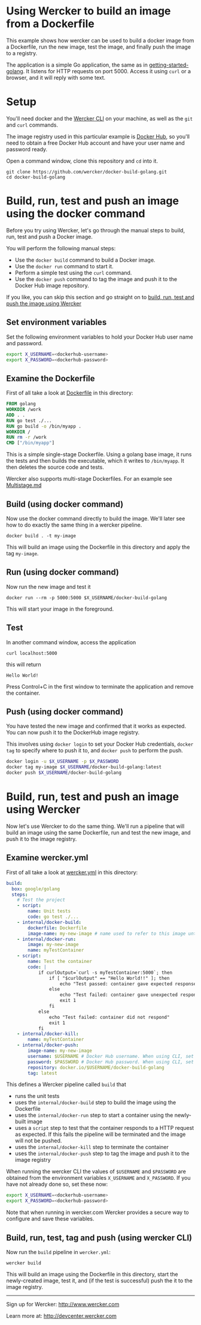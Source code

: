 # Using  Wercker to build an image from a Dockerfile

This example shows how wercker can be used to build a docker image from a Dockerfile, run the new image, test the image, and finally push the image to a registry.

The application is a simple Go application, the same as in [getting-started-golang](https://github.com/wercker/getting-started-golang).
It listens for HTTP requests on port 5000. Access it using `curl` or a browser, and it will reply with some text.

# Setup

You'll need docker and the [Wercker CLI](http://www.wercker.com/cli) on your machine, as well as the `git` and `curl` commands.

The image registry used in this particular example is [Docker Hub](https://hub.docker.com/), so you'll need to obtain a free Docker Hub account and have your user name and password ready.  

Open a command window, clone this repository and `cd` into it.
```
git clone https://github.com/wercker/docker-build-golang.git
cd docker-build-golang
```

# Build, run, test and push an image using the docker command 

Before you try using Wercker, let's go through the manual steps to build, run, test and push a Docker image. 

You will perform the following manual steps:
* Use the `docker build` command to build a Docker image.
* Use the `docker run` command to start it. 
* Perform a simple test using the `curl` command.
* Use the `docker push` command to tag the image and push it to the Docker Hub image repository.

If you like, you can skip this section and go straight on to [build, run, test and push the image using Wercker](#build-and-run-the-image-using-wercker)

## Set environment variables

Set the following environment variables to hold your Docker Hub user name and password. 
``` bash
export X_USERNAME=<dockerhub-username>
export X_PASSWORD=<dockerhub-password>
```

## Examine the Dockerfile

First of all take a look at [Dockerfile](Dockerfile) in this directory:
``` Dockerfile
FROM golang  
WORKDIR /work
ADD . .
RUN go test ./...
RUN go build -o /bin/myapp .
WORKDIR /
RUN rm -r /work
CMD ["/bin/myapp"]  
```
This is a simple single-stage Dockerfile. Using a golang base image, it runs the tests and then builds the executable, which it writes to `/bin/myapp`.
It then deletes the source code and tests.

Wercker also supports multi-stage Dockerfiles. For an example see [Multistage.md](Multistage.md)

## Build (using docker command)

Now use the docker command directly to build the image. We'll later see how to do exactly the same thing in a wercker pipeline.
```
docker build . -t my-image
```
This will build an image using the Dockerfile in this directory and apply the tag `my-image`.

## Run (using docker command)

Now run the new image and test it
```
docker run --rm -p 5000:5000 $X_USERNAME/docker-build-golang
```
This will start your image in the foreground.

## Test

In another command window, access the application 
```
curl localhost:5000
```
this will return
```
Hello World!
```
Press Control+C in the first window to terminate the application and remove the container.

## Push (using docker command)

You have tested the new image and confirmed that it works as expected. You can now push it to the DockerHub image registry.

This involves using `docker login` to set your Docker Hub credentials, `docker tag` to specify where to push it to, and `docker push` to perform the push.
``` bash
docker login -u $X_USERNAME -p $X_PASSWORD
docker tag my-image $X_USERNAME/docker-build-golang:latest
docker push $X_USERNAME/docker-build-golang
```

# Build, run, test and push an image using Wercker

Now let's use Wercker to do the same thing.
We'll run a pipeline that will build an image using the same Dockerfile, run and test the new image, and push it to the image registry.

## Examine wercker.yml

First of all take a look at [wercker.yml](wercker.yml) in this directory:
``` yml
build:
  box: google/golang
  steps:
    # Test the project
    - script:
        name: Unit tests
        code: go test ./...     
    - internal/docker-build: 
        dockerfile: Dockerfile 
        image-name: my-new-image # name used to refer to this image until it's pushed   
    - internal/docker-run:
        image: my-new-image
        name: myTestContainer     
    - script: 
        name: Test the container
        code: |
            if curlOutput=`curl -s myTestContainer:5000`; then 
                if [ "$curlOutput" == "Hello World!!" ]; then
                    echo "Test passed: container gave expected response"
                else
                    echo "Test failed: container gave unexpected response: " $curlOutput
                    exit 1
                fi   
            else 
                echo "Test failed: container did not respond"
                exit 1
            fi        
    - internal/docker-kill:
        name: myTestContainer               
    - internal/docker-push: 
        image-name: my-new-image
        username: $USERNAME # Docker Hub username. When using CLI, set using "export X_USERNAME=<username>"  
        password: $PASSWORD # Docker Hub password. When using CLI, set using "export X_PASSWORD=<password>" 
        repository: docker.io/$USERNAME/docker-build-golang
        tag: latest
```
This defines a Wercker pipeline called `build` that 
* runs the unit tests 
* uses the `internal/docker-build` step to build the image using the Dockerfile 
* uses the `internal/docker-run` step to start a container using the newly-built image
* uses a `script` step to test that the container responds to a HTTP request as expected. If this fails the pipeline will be terminated and the image will not be pushed.
* uses the `internal/docker-kill` step to terminate the container 
* uses the `internal/docker-push` step to tag the image and push it to the image registry

When running the wercker CLI the values of `$USERNAME` and `$PASSWORD` are obtained from the environment variables `X_USERNAME` and `X_PASSWORD`.
If you have not already done so, set these now:

``` bash
export X_USERNAME=<dockerhub-username>
export X_PASSWORD=<dockerhub-password>
```
Note that when running in wercker.com Wercker provides a secure way to configure and save these variables. 

## Build, run, test, tag and push (using wercker CLI)

Now run the `build` pipeline in `wercker.yml`:
```
wercker build
```
This will build an image using the Dockerfile in this directory, start the newly-created image, test it, and (if the test is successful) push the it to the image registry.

---
Sign up for Wercker: http://www.wercker.com

Learn more at: http://devcenter.wercker.com
